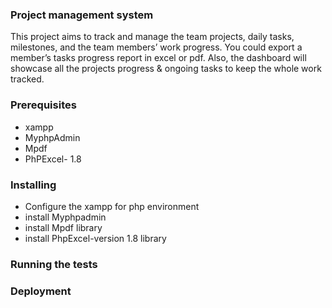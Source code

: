 ### Project management system
This project aims to track and manage the team projects, daily tasks, milestones, and the team members’ work progress. You could export a member’s tasks progress report in excel or pdf. Also, the dashboard will showcase all the projects progress & ongoing tasks to keep the whole work tracked. 

### Prerequisites
- xampp
- MyphpAdmin
- Mpdf
- PhPExcel- 1.8

### Installing
- Configure the xampp for php environment 
- install Myphpadmin
- install Mpdf library 
- install PhpExcel-version 1.8 library

### Running the tests

### Deployment



